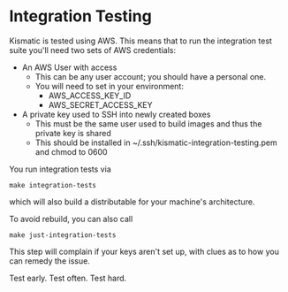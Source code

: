 # Integration Testing

Kismatic is tested using AWS. This means that to run the integration test suite you'll need two sets of AWS credentials:
 - An AWS User with access
    - This can be any user account; you should have a personal one.
    - You will need to set in your environment:
        - AWS_ACCESS_KEY_ID
        - AWS_SECRET_ACCESS_KEY
 - A private key used to SSH into newly created boxes
    - This must be the same user used to build images and thus the private key is shared
    - This should be installed in ~/.ssh/kismatic-integration-testing.pem and chmod to 0600

 You run integration tests via

 ```make integration-tests```

 which will also build a distributable for your machine's architecture.

 To avoid rebuild, you can also call 

 ```make just-integration-tests```

 This step will complain if your keys aren't set up, with clues as to how you can remedy the issue.

 Test early. Test often. Test hard. 
